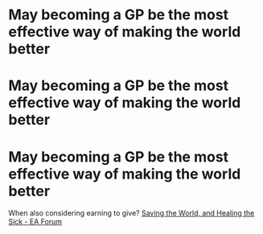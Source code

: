# May becoming a GP be the most effective way of making the world better	
# May becoming a GP be the most effective way of making the world better	
# May becoming a GP be the most effective way of making the world better	
When also considering earning to give? [Saving the World, and Healing the Sick - EA Forum](https://forum.effectivealtruism.org/posts/hHwFMK6ccpyykuxWM/saving-the-world-and-healing-the-sick)

<!--  -->

<!-- {BearID:A1A814C6-B29A-49C5-A37F-3D735278AFC3-12764-00001B04522858B3} -->
